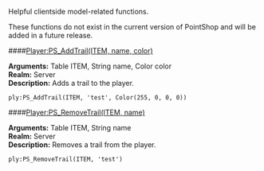 <p class="lead">Helpful clientside model-related functions.</p>

<p class="error"><i class="fa fa-exclamation-circle"></i> These functions do not exist in the current version of PointShop and will be added in a future release.</p>

####<a href="#add-trail" name="add-trail">Player:PS_AddTrail(ITEM, name, color)</a>

**Arguments:** <span class="type">Table</span> ITEM, <span class="type">String</span> name, <span class="type">Color</span> color  
**Realm:** <span class="server">Server</span>  
**Description:** Adds a trail to the player.

    ply:PS_AddTrail(ITEM, 'test', Color(255, 0, 0, 0))

####<a href="#remove-trail" name="remove-trail">Player:PS_RemoveTrail(ITEM, name)</a>

**Arguments:** <span class="type">Table</span> ITEM, <span class="type">String</span> name  
**Realm:** <span class="server">Server</span>  
**Description:** Removes a trail from the player.

    ply:PS_RemoveTrail(ITEM, 'test')
